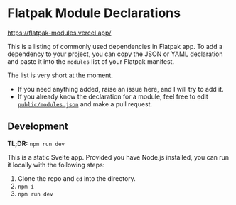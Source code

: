 # Flatpak Module Declarations

https://flatpak-modules.vercel.app/

This is a listing of commonly used dependencies in Flatpak app. To add a dependency to your project, you can copy the JSON or YAML declaration and paste it into the `modules` list of your Flatpak manifest.

The list is very short at the moment.

- If you need anything added, raise an issue here, and I will try to add it.
- If you already know the declaration for a module, feel free to edit [`public/modules.json`](https://github.com/dar5hak/flatpak-modules/blob/main/public/modules.json) and make a pull request.

## Development

**TL;DR:** `npm run dev`

This is a static Svelte app. Provided you have Node.js installed, you can run it locally with the following steps:

1. Clone the repo and `cd` into the directory.
2. `npm i`
3. `npm run dev`
